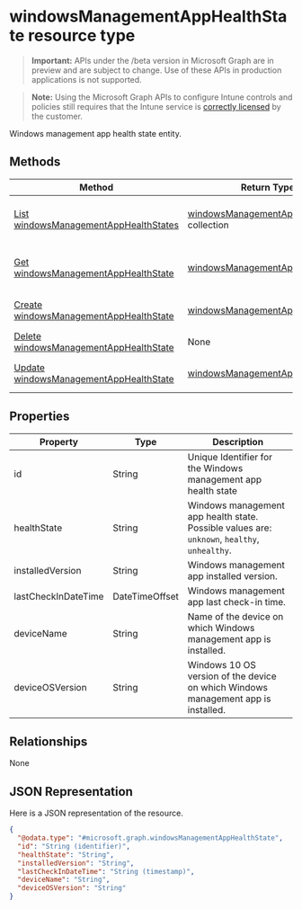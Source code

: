 ﻿# windowsManagementAppHealthState resource type

> **Important:** APIs under the /beta version in Microsoft Graph are in preview and are subject to change. Use of these APIs in production applications is not supported.

> **Note:** Using the Microsoft Graph APIs to configure Intune controls and policies still requires that the Intune service is [correctly licensed](https://go.microsoft.com/fwlink/?linkid=839381) by the customer.

Windows management app health state entity.
## Methods
|Method|Return Type|Description|
|---|---|---|
|[List windowsManagementAppHealthStates](../api/intune_devices_windowsmanagementapphealthstate_list.md)|[windowsManagementAppHealthState](../resources/intune_devices_windowsmanagementapphealthstate.md) collection|List properties and relationships of the [windowsManagementAppHealthState](../resources/intune_devices_windowsmanagementapphealthstate.md) objects.|
|[Get windowsManagementAppHealthState](../api/intune_devices_windowsmanagementapphealthstate_get.md)|[windowsManagementAppHealthState](../resources/intune_devices_windowsmanagementapphealthstate.md)|Read properties and relationships of the [windowsManagementAppHealthState](../resources/intune_devices_windowsmanagementapphealthstate.md) object.|
|[Create windowsManagementAppHealthState](../api/intune_devices_windowsmanagementapphealthstate_create.md)|[windowsManagementAppHealthState](../resources/intune_devices_windowsmanagementapphealthstate.md)|Create a new [windowsManagementAppHealthState](../resources/intune_devices_windowsmanagementapphealthstate.md) object.|
|[Delete windowsManagementAppHealthState](../api/intune_devices_windowsmanagementapphealthstate_delete.md)|None|Deletes a [windowsManagementAppHealthState](../resources/intune_devices_windowsmanagementapphealthstate.md).|
|[Update windowsManagementAppHealthState](../api/intune_devices_windowsmanagementapphealthstate_update.md)|[windowsManagementAppHealthState](../resources/intune_devices_windowsmanagementapphealthstate.md)|Update the properties of a [windowsManagementAppHealthState](../resources/intune_devices_windowsmanagementapphealthstate.md) object.|

## Properties
|Property|Type|Description|
|---|---|---|
|id|String|Unique Identifier for the Windows management app health state|
|healthState|String|Windows management app health state. Possible values are: `unknown`, `healthy`, `unhealthy`.|
|installedVersion|String|Windows management app installed version.|
|lastCheckInDateTime|DateTimeOffset|Windows management app last check-in time.|
|deviceName|String|Name of the device on which Windows management app is installed.|
|deviceOSVersion|String|Windows 10 OS version of the device on which Windows management app is installed.|

## Relationships
None
## JSON Representation
Here is a JSON representation of the resource.
<!-- {
  "blockType": "resource",
  "keyProperty": "id",
  "@odata.type": "microsoft.graph.windowsManagementAppHealthState"
}
-->
```json
{
  "@odata.type": "#microsoft.graph.windowsManagementAppHealthState",
  "id": "String (identifier)",
  "healthState": "String",
  "installedVersion": "String",
  "lastCheckInDateTime": "String (timestamp)",
  "deviceName": "String",
  "deviceOSVersion": "String"
}
```



